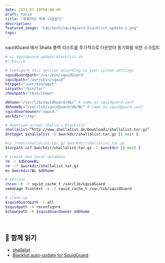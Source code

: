 ```yaml
---
date: 2021-07-19T00:00:00
draft: false
title: "유해차단 목록 다운받기"
description: 
featured_image: "cdn/tech/squidguard_blacklist_update-1.png"
tags: 
---
```


squidGuard 에서 Shalla 블랙 리스트를 주기적으로 다운받아 동기화를 위한 스크립트
<!--more-->

```bash
# vi squidguard-update-blacklist.sh
#!/bin/sh

# Configure this section according to your system settings
squidGuardpath="/usr/bin/squidGuard"
squidpath="/usr/sbin/squid"
httpget="/usr/bin/wget"
tarpath="/bin/tar"
chownpath="/bin/chown"

dbhome="/var/lib/squidGuard/db/" # same as squidguard.conf
dbhomeBL="/var/lib/squidGuard/db/BL" # same as squidguard.conf
squidGuardowner="squid."
workdir="/tmp"

# download actual shalla’s blacklist
shallalist=”http://www.shallalist.de/Downloads/shallalist.tar.gz”
$httpget $shallalist -O $workdir/shallalist.tar.gz || exit 1

#cp /root/shallalist.tar.gz $workdir/shallalist.tar.gz
$tarpath xzf $workdir/shallalist.tar.gz -C $workdir || exit 1

# create new local database
rm -r $dbhomeBL
rm -rf $workdir/shallalist.tar.gz
mv $workdir/BL $dbhome

# selinux
chcon -R -t squid_cache_t /var/lib/squidGuard
semanage fcontext -a -t squid_cache_t /var/lib/squidGuard

# clean-up
$squidGuardpath -C all
$squidpath -k reconfigure
$chownpath -R $squidGuardowner $dbhome
```

<br>

## 📖 함께 읽기
* [shallalist](http://www.shallalist.de/)
* [Blacklist auto-update for SquidGuard](https://gist.github.com/omtinez/8e05f4609cec76edb00d9420234b2ac3)
